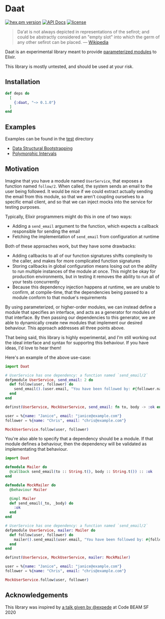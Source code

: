 # Daat
[![hex.pm version](https://img.shields.io/hexpm/v/daat.svg?style=flat)](https://hex.pm/packages/daat) [![API Docs](https://img.shields.io/badge/api-docs-yellow.svg?style=flat)](http://hexdocs.pm/daat/) [![license](https://img.shields.io/github/license/mashape/apistatus.svg?maxAge=2592000)](https://github.com/quinnwilton/daat/blob/master/LICENSE)

> Daʻat is not always depicted in representations of the sefirot; and could be abstractly considered an "empty slot" into which the germ of any other sefirot can be placed.
> — [Wikipedia](https://en.wikipedia.org/wiki/Da%27at)

Daat is an experimental library meant to provide [parameterized modules](https://caml.inria.fr/pub/docs/oreilly-book/html/book-ora132.html) to Elixir.

This library is mostly untested, and should be used at your risk.

## Installation

```elixir
def deps do
  [
    {:daat, "~> 0.1.0"}
  ]
end
```

## Examples

Examples can be found in the [test](https://github.com/quinnwilton/daat/blob/master/test/examples) directory

- [Data Structural Bootstrapping](https://github.com/QuinnWilton/daat/blob/master/test/examples/queue_test.exs)
- [Polymorphic Intervals](https://github.com/QuinnWilton/daat/blob/master/test/examples/interval_test.exs)

## Motivation

Imagine that you have a module named `UserService`, that exposes a function named `follow/2`. When called, the system sends an email to the user being followed. It would be nice if we could extract actually sending the email from this module, so that we aren't coupling ourselves to a specific email client, and so that we can inject mocks into the service for testing purposes.

Typically, Elixir programmers might do this in one of two ways:

- Adding a `send_email` argument to the function, which expects a callback responsible for sending the email
- Fetching the implementation of `send_email` from configuration at runtime

Both of these approaches work, but they have some drawbacks:

- Adding callbacks to all of our function signatures shifts complexity to the caller, and makes for more complicated function signatures
- Storing callbacks in global configuration means losing out on the ability to run multiple instances of the module at once. This might be okay for production environments, but in testing it removes the ability to run all of your tests concurrently
- Because this dependency injection happens at runtime, we are unable to confirm, at compile-time, that the dependencies being passed to a module conform to that modue's requirements

By using parameterized, or higher-order modules, we can instead define a module that specifies an interface, and acts as a generator for modules of that interface. By then passing our dependencies to this generator, we are able to dynamically create new modules that implement our desired behaviour. This approach addresses all three points above.

That being said, this library is highly experimental, and I'm still working out the ideal interface and syntax for supportng this behaviour. If you have ideas, I'd love to hear them!

Here's an example of the above use-case:

```elixir
import Daat

# UserService has one dependency: a function named `send_email/2`
defpmodule UserService, send_email: 2 do
  def follow(user, follower) do
    send_email().(user.email, "You have been followed by: #{follower.name}")
  end
end

definst(UserService, MockUserService, send_email: fn to, body -> :ok end)

user = %{name: "Janice", email: "janice@example.com"}
follower = %{name: "Chris", email: "chris@example.com"}

MockUserService.follow(user, follower)
```

You're also able to specify that a dependency should be a module. If that module defines a behaviour, then the dependency will be validated as implementating that behaviour.

```elixir
import Daat

defmodule Mailer do
  @callback send_email(to :: String.t(), body :: String.t()) :: :ok
end

defmodule MockMailer do
  @behaviour Mailer

  @impl Mailer
  def send_email(_to, _body) do
    :ok
  end
end

# UserService has one dependency: a function named `send_email/2`
defpmodule UserService, mailer: Mailer do
  def follow(user, follower) do
    mailer().send_email(user.email, "You have been followed by: #{follower.name}")
  end
end

definst(UserService, MockUserService, mailer: MockMailer)

user = %{name: "Janice", email: "janice@example.com"}
follower = %{name: "Chris", email: "chris@example.com"}

MockUserService.follow(user, follower)
```

## Acknowledgements

This library was inspired by [a talk given by @expede](https://codesync.global/speaker/brooklyn-zelenka/#623old-ideas-made-new) at Code BEAM SF 2020